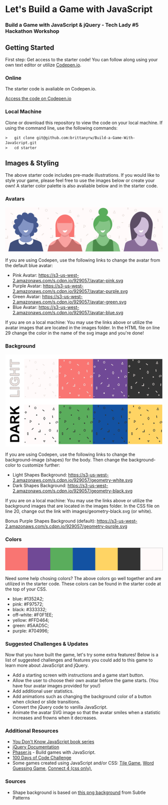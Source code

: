 # Let's Build a Game with JavaScript
### Build a Game with JavaScript & jQuery - Tech Lady #5 Hackathon Workshop

## Getting Started
First step: Get access to the starter code! You can follow along using your own text editor or utilize [Codepen.io](https://codepen.io/).

### Online
The starter code is avaliable on Codepen.io.

[Access the code on Codepen.io](https://codepen.io/trekkiegirl/pen/ae40b3481431195b44d75f6c49ab2631)

### Local Machine
Clone or download this repository to view the code on your local machine.
If using the command line, use the following commands: 

```
>   git clone git@github.com:brittanyrw/Build-a-Game-With-JavaScript.git
>   cd starter
```

## Images & Styling

The above starter code includes pre-made illustrations. If you would like to style your game, please feel free to use the images below or create your own! A starter color palette is also avaliable below and in the starter code.

### Avatars

![Four female avatars](readme-files/avatars.png?raw=true "Four Female Avatars")

If you are using Codepen, use the following links to change the avatar from the default blue avatar:

* Pink Avatar: https://s3-us-west-2.amazonaws.com/s.cdpn.io/929057/avatar-pink.svg
* Purple Avatar: https://s3-us-west-2.amazonaws.com/s.cdpn.io/929057/avatar-purple.svg
* Green Avatar: https://s3-us-west-2.amazonaws.com/s.cdpn.io/929057/avatar-green.svg
* Blue Avatar: https://s3-us-west-2.amazonaws.com/s.cdpn.io/929057/avatar-blue.svg

If you are on a local machine: 
You may use the links above or utilize the avatar images that are located in the images folder. In the HTML file on line 29 change the color in the name of the svg image and you're done!

### Background

![Examples of background images](readme-files/backgrounds.png?raw=true "Background image examples")

If you are using Codepen, use the following links to change the background-image (shapes) for the body. Then change the background-color to customize further:

* Light Shapes Background: https://s3-us-west-2.amazonaws.com/s.cdpn.io/929057/geometry-white.svg
* Dark Shapes Background: https://s3-us-west-2.amazonaws.com/s.cdpn.io/929057/geometry-black.svg

If you are on a local machine: 
You may use the links above or utilize the background images that are located in the images folder. In the CSS file on line 20, change out the link with images/geometry-black.svg (or white).

Bonus Purple Shapes Background (default): https://s3-us-west-2.amazonaws.com/s.cdpn.io/929057/geometry-purple.svg 

### Colors

![Starter colors](readme-files/colors.png?raw=true "Starter colors")

Need some help chosing colors? The above colors go well together and are utilized in the starter code. These colors can be found in the starter code at the top of your CSS. 

* blue: #1352A2;
* pink: #F97572;
* black: #333332;
* off-white: #F0F1EE;
* yellow: #FFD464;
* green: #5AAD5C;
* purple: #704996;

### Suggested Challenges & Updates
Now that you have built the game, let's try some extra features! Below is a list of suggested challenges and features you could add to this game to learn more about JavaScript and jQuery.

* Add a starting screen with instructions and a game start button.
* Allow the user to choose their own avatar before the game starts. (You have four avatar images provided for you!)
* Add additional user statistics.
* Add animations such as changing the background color of a button when clicked or slide transitions.
* Convert the jQuery code to vanilla JavaScript.
* Animate the avatar SVG image so that the avatar smiles when a statistic increases and frowns when it decreases. 

### Additional Resources

* [You Don't Know JavaScript book series](https://github.com/getify/You-Dont-Know-JS)
* [jQuery Documentation](http://jquery.com/)
* [Phaser.js](https://phaser.io/tutorials/making-your-first-phaser-game) - Build games with JavaScript.
* [100 Days of Code Challenge](http://www.100daysofcode.com/)
* Some games created using JavaScript and/or CSS: [Tile Game](https://codepen.io/dazulu/pen/tcwDo?q=games&limit=all&type=type-pens), [Word Guessing Game](https://codepen.io/natewiley/pen/xawFn?depth=everything&limit=all&order=popularity&page=2&q=game&show_forks=false), [Connect 4 (css only)](https://codepen.io/finnhvman/pen/xXpzVN), 

### Sources
* Shape background is based on [this png background](https://www.toptal.com/designers/subtlepatterns/?s=geometry) from Subtle Patterns
